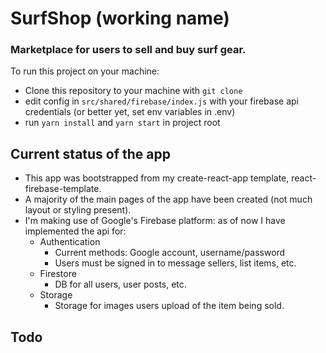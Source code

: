 # SurfShop (working name)

### Marketplace for users to sell and buy surf gear.

To run this project on your machine:

- Clone this repository to your machine with `git clone`
- edit config in `src/shared/firebase/index.js` with your firebase api credentials (or better yet, set env variables in .env)
- run `yarn install` and `yarn start` in project root

## Current status of the app

- This app was bootstrapped from my create-react-app template, react-firebase-template.
- A majority of the main pages of the app have been created (not much layout or styling present).
- I'm making use of Google's Firebase platform: as of now I have implemented the api for:
  - Authentication
    - Current methods: Google account, username/password
    - Users must be signed in to message sellers, list items, etc.
  - Firestore
    - DB for all users, user posts, etc.
  - Storage
    - Storage for images users upload of the item being sold.

## Todo

